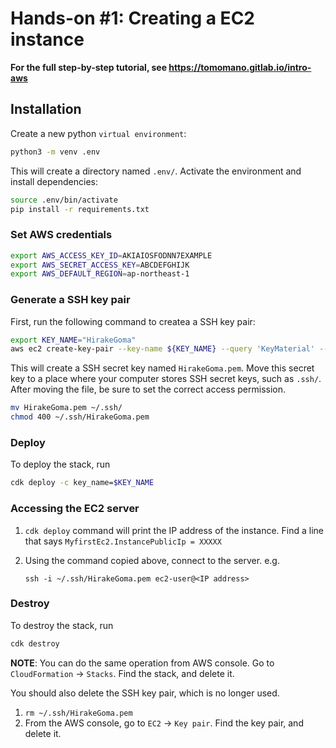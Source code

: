 # Hands-on #1: Creating a EC2 instance

**For the full step-by-step tutorial, see https://tomomano.gitlab.io/intro-aws**

## Installation

Create a new python `virtual environment`:

```bash
python3 -m venv .env
```

This will create a directory named `.env/`. Activate the environment and install dependencies:

```bash
source .env/bin/activate
pip install -r requirements.txt
```

### Set AWS credentials

```bash
export AWS_ACCESS_KEY_ID=AKIAIOSFODNN7EXAMPLE
export AWS_SECRET_ACCESS_KEY=ABCDEFGHIJK
export AWS_DEFAULT_REGION=ap-northeast-1
```

### Generate a SSH key pair

First, run the following command to createa a SSH key pair:
```bash
export KEY_NAME="HirakeGoma"
aws ec2 create-key-pair --key-name ${KEY_NAME} --query 'KeyMaterial' --output text > ${KEY_NAME}.pem
```

This will create a SSH secret key named `HirakeGoma.pem`. Move this secret key to a place where your computer stores SSH secret keys, such as `.ssh/`. After moving the file, be sure to set the correct access permission.

```bash
mv HirakeGoma.pem ~/.ssh/
chmod 400 ~/.ssh/HirakeGoma.pem 
```

### Deploy

To deploy the stack, run

```bash
cdk deploy -c key_name=$KEY_NAME
```

### Accessing the EC2 server

1. `cdk deploy` command will print the IP address of the instance. Find a line that says `MyfirstEc2.InstancePublicIp = XXXXX`
1. Using the command copied above, connect to the server. e.g.

    ```
    ssh -i ~/.ssh/HirakeGoma.pem ec2-user@<IP address>
    ```

### Destroy

To destroy the stack, run
```bash
cdk destroy
```

**NOTE**: You can do the same operation from AWS console. Go to `CloudFormation` -> `Stacks`. Find the stack, and delete it.

You should also delete the SSH key pair, which is no longer used.
1. `rm ~/.ssh/HirakeGoma.pem`
2. From the AWS console, go to `EC2` -> `Key pair`. Find the key pair, and delete it.
